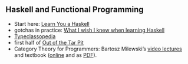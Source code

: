 ## Haskell and Functional Programming

- Start here: [Learn You a Haskell](http://learnyouahaskell.com)
- gotchas in practice: [What I wish I knew when learning Haskell](http://dev.stephendiehl.com/hask/)
- [Typeclassopedia](https://wiki.haskell.org/Typeclassopedia)
- first half of [Out of the Tar Pit](http://curtclifton.net/papers/MoseleyMarks06a.pdf)
- Category Theory for Programmers: Bartosz Milewski’s [video lectures](https://www.youtube.com/playlist?list=PLbgaMIhjbmEnaH_LTkxLI7FMa2HsnawM_) and textbook ([online](https://bartoszmilewski.com/2014/10/28/category-theory-for-programmers-the-preface/) and as [PDF](https://github.com/hmemcpy/milewski-ctfp-pdf)).



